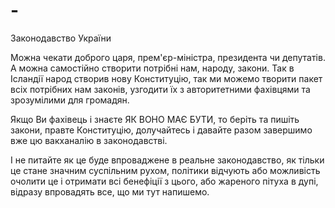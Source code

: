 # -
Законодавство України

Можна чекати доброго царя, прем'єр-міністра, президента чи депутатів. А можна самостійно створити потрібні нам, народу, закони. Так в Ісландії народ створив нову Конституцію, так ми можемо творити пакет всіх потрібних нам законів, узгодити їх з авторитетними фахівцями та зрозумілими для громадян. 

Якщо Ви фахівець і знаєте ЯК ВОНО МАЄ БУТИ, то беріть та пишіть закони, правте Конституцію, долучайтесь і давайте разом завершимо вже цю вакханалію в законодавстві.

І не питайте як це буде впроваджене в реальне законодавство, як тільки це стане значним суспільним рухом, політики відчують або можливість очолити це і отримати всі бенефіції з цього, або жареного пітуха в дупі, відразу впровадять все, що ми тут напишемо.
